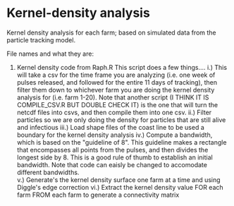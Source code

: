 # Kernel-density analysis
Kernel density analysis for each farm; based on simulated data from the particle tracking model. 

File names and what they are:
1. Kernel density code from Raph.R
      This script does a few things....
      i.) This will take a csv for the time frame you are analyzing (i.e. one week of pulses released, and followed for the entire 11 days        of tracking), then filter them down to whichever farm you are doing the kernel density analysis for (i.e. farm 1-20). Note that           another script (I THINK IT IS COMPILE_CSV.R BUT DOUBLE CHECK IT)  is the one that will turn the netcdf files into csvs, and then           compile them into one csv. 
      ii.) Filter particles so we are only doing the density for particles that are still alive and infectious
      iii.) Load shape files of the coast line to be used a boundary for the kernel density analysis 
      iv.) Compute a bandwidth, which is based on the "guideline of 8". This guideline makes a rectangle that encompasses all points from       the pulses, and then divides the longest side by 8. This is a good rule of thumb to establish an initial bandwidth. Note that code         can eaisly be changed to accomodate different bandwidths.  
      v.) Generate's the kernel density surface one farm at a time and using Diggle's edge correction
      vi.) Extract the kernel density value FOR each farm FROM each farm to generate a connectivity matrix 
